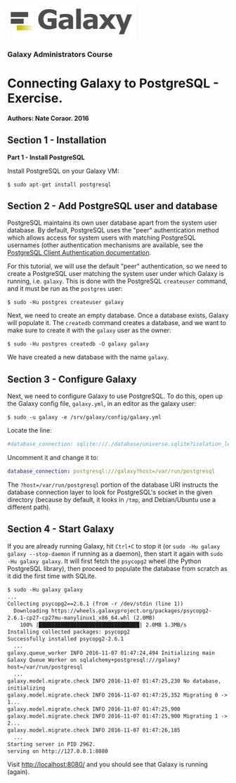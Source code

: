 ![galaxy logo](../../docs/shared-images/galaxy_logo_25percent_transparent.png)

### Galaxy Administrators Course

# Connecting Galaxy to PostgreSQL - Exercise.

#### Authors: Nate Coraor. 2016

## Section 1 - Installation

**Part 1 - Install PostgreSQL**

Install PostgreSQL on your Galaxy VM:

```console
$ sudo apt-get install postgresql
```

## Section 2 - Add PostgreSQL user and database

PostgreSQL maintains its own user database apart from the system user database. By default, PostgreSQL uses the "peer" authentication method which allows access for system users with matching PostgreSQL usernames (other authentication mechanisms are available, see the [PostgreSQL Client Authentication documentation](https://www.postgresql.org/docs/current/static/client-authentication.html).

For this tutorial, we will use the default "peer" authentication, so we need to create a PostgreSQL user matching the system user under which Galaxy is running, i.e. `galaxy`. This is done with the PostgreSQL `createuser` command, and it must be run as the `postgres` user:

```console
$ sudo -Hu postgres createuser galaxy
```

Next, we need to create an empty database. Once a database exists, Galaxy will populate it. The `createdb` command creates a database, and we want to make sure to create it with the `galaxy` user as the owner:

```console
$ sudo -Hu postgres createdb -O galaxy galaxy
```

We have created a new database with the name `galaxy`.

## Section 3 - Configure Galaxy

Next, we need to configure Galaxy to use PostgreSQL. To do this, open up the Galaxy config file, `galaxy.yml`, in an editor as the galaxy user:

```console
$ sudo -u galaxy -e /srv/galaxy/config/galaxy.yml
```

Locate the line:

```yml
#database_connection: sqlite:///./database/universe.sqlite?isolation_level=IMMEDIATE
```

Uncomment it and change it to:

```yml
database_connection: postgresql:///galaxy?host=/var/run/postgresql
```

The `?host=/var/run/postgresql` portion of the database URI instructs the database connection layer to look for PostgreSQL's socket in the given directory (because by default, it looks in `/tmp`, and Debian/Ubuntu use a different path).

## Section 4 - Start Galaxy

If you are already running Galaxy, hit `Ctrl+C` to stop it (or `sudo -Hu galaxy galaxy --stop-daemon` if running as a daemon), then start it again with `sudo -Hu galaxy galaxy`. It will first fetch the `psycopg2` wheel (the Python PostgreSQL library), then proceed to populate the database from scratch as it did the first time with SQLite.

```console
$ sudo -Hu galaxy galaxy
...
Collecting psycopg2==2.6.1 (from -r /dev/stdin (line 1))
  Downloading https://wheels.galaxyproject.org/packages/psycopg2-2.6.1-cp27-cp27mu-manylinux1_x86_64.whl (2.0MB)
    100% |████████████████████████████████| 2.0MB 1.3MB/s
Installing collected packages: psycopg2
Successfully installed psycopg2-2.6.1
  ...
galaxy.queue_worker INFO 2016-11-07 01:47:24,494 Initializing main Galaxy Queue Worker on sqlalchemy+postgresql:///galaxy?host=/var/run/postgresql
  ...
galaxy.model.migrate.check INFO 2016-11-07 01:47:25,230 No database, initializing
galaxy.model.migrate.check INFO 2016-11-07 01:47:25,352 Migrating 0 -> 1...
galaxy.model.migrate.check INFO 2016-11-07 01:47:25,900
galaxy.model.migrate.check INFO 2016-11-07 01:47:25,900 Migrating 1 -> 2...
galaxy.model.migrate.check INFO 2016-11-07 01:47:26,185
  ...
Starting server in PID 2962.
serving on http://127.0.0.1:8080
```

Visit [http://localhost:8080/](http://localhost:8080) and you should see that Galaxy is running (again).
